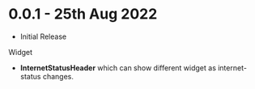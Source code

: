 # 0.0.1 - 25th Aug 2022

- Initial Release

Widget

- **InternetStatusHeader** which can show different widget as internet-status changes.